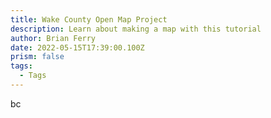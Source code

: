 ```yaml
---
title: Wake County Open Map Project
description: Learn about making a map with this tutorial
author: Brian Ferry
date: 2022-05-15T17:39:00.100Z
prism: false
tags:
  - Tags
---
```

bc